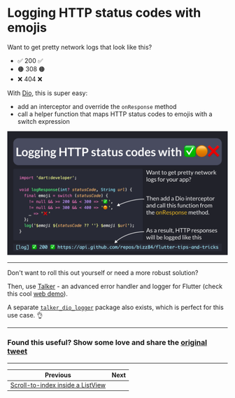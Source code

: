# Logging HTTP status codes with emojis

Want to get pretty network logs that look like this?

- ✅ 200 ✅ <URL>
- 🟠 308 🟠 <URL>
- ❌ 404 ❌ <URL>

With [Dio](https://pub.dev/packages/dio), this is super easy:
- add an interceptor and override the `onResponse` method
- call a helper function that maps HTTP status codes to emojis with a switch expression

![](152.png)

<!--
// A simple helper function that maps http status codes to emojis and logs them to the console

import 'dart:developer';

void logResponse(int? statusCode, String url) {
  final emoji = switch (statusCode) {
    != null && >= 200 && < 300 => '✅',
    != null && >= 300 && < 400 => '🟠',
    _ => '❌'
  };
  log('$emoji ${statusCode ?? ''} $emoji $url');
}
-->

---

Don't want to roll this out yourself or need a more robust solution?

Then, use [Talker](https://pub.dev/packages/talker) - an advanced error handler and logger for Flutter (check this cool [web demo](https://frezyx.github.io/talker)).

A separate [`talker_dio_logger`](https://pub.dev/packages/talker_dio_logger) package also exists, which is perfect for this use case. 👌

---

### Found this useful? Show some love and share the [original tweet](https://twitter.com/biz84/status/1768588707852902738) 

---

| Previous | Next |
| -------- | ---- |
| [Scroll-to-index inside a ListView](../0151-scroll-to-index/index.md) |  |

